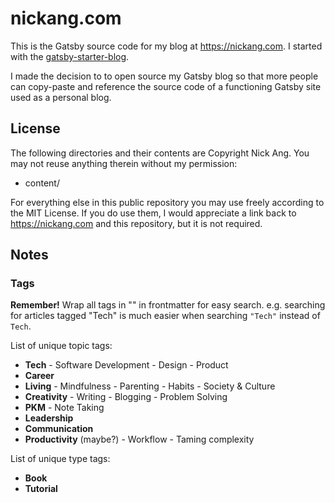 # nickang.com

This is the Gatsby source code for my blog at https://nickang.com. I started with the [gatsby-starter-blog](https://github.com/gatsbyjs/gatsby-starter-blog).

I made the decision to to open source my Gatsby blog so that more people can copy-paste and reference the source code of a functioning Gatsby site used as a personal blog.

## License

The following directories and their contents are Copyright Nick Ang. You may not reuse anything therein without my permission:

- content/

For everything else in this public repository you may use freely according to the MIT License. If you do use them, I would appreciate a link back to https://nickang.com and this repository, but it is not required.

## Notes
### Tags

**Remember!** Wrap all tags in "" in frontmatter for easy search. e.g. searching for articles tagged "Tech" is much easier when searching `"Tech"` instead of `Tech`.

List of unique topic tags:
- **Tech** - Software Development - Design - Product
- **Career**
- **Living** - Mindfulness - Parenting - Habits - Society & Culture
- **Creativity** - Writing - Blogging - Problem Solving
- **PKM** - Note Taking
- **Leadership**
- **Communication**
- **Productivity** (maybe?) - Workflow - Taming complexity 

List of unique type tags:
- **Book**
- **Tutorial**